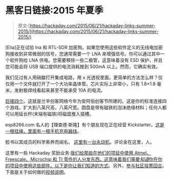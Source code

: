 # 黑客日链接:2015 年夏季

> 原文:[https://hackaday.com/2015/06/21/hackaday-links-summer-2015/](https://hackaday.com/2015/06/21/hackaday-links-summer-2015/)

[Elia]正在试验 lna 和 RTL-SDR 加密狗。如果您使用这些软件定义的无线电加密狗接收到非常微弱的信号，您通常需要一个 LNA 来增强信号。你可以通过其中一个软件狗给 LNA 供电。您需要移除一些二极管，这意味着没有 ESD 保护，并且您可能会将 USB 端口提供的电流消耗推到 500mA 以上。然而，它确实有效。

我们见过有人用硝酸打开集成电路，用 x 光透视里面。更简单的方法怎么样？仅仅用一个文件就打开了一个大功率晶体管。芯片实际上非常小，只有 1.8×1.8 毫米，发射极焊线看起来甚至不能承受 10A 的电流。

[巨接四个](https://www.lansingmakersnetwork.org/2015/06/colossal-connect-four/)。这就是兰辛创客网络今年为安阿伯创客节所建的。这是你的标准连接四个游戏，扩大到八英尺高，八英尺宽。圆盘是带有磁铁的泡沫绝缘材料；任何人都可以用延长杆(末端有磁铁)将磁盘推入插槽。

esp8266.com 名人的【理查德·斯隆】有个朋友现在正在经营 Kickstarter。[这是一根挂绳，里面有一根手机充电器线](https://www.kickstarter.com/projects/1373344860/loop-power-cable-in-a-lanyard)。

脸书以其成员的科学素养而闻名。 [这里有一台永动机](https://www.facebook.com/DJASENOFFICIAL/videos/10155449663875468/?fref=nf)。评论金在这里，人。

这里有一些 Hackaday 奖励业务:[我们给那些在他们的项目中使用 Atmel、Freescale、Microchip 和 TI 零件的人分发东西。这意味着我们需要*知道*你在你的项目中使用这些部件。](http://hackaday.com/2015/06/08/a-mountain-of-prizes-for-projects-using-these-parts/)[以下是你让我们知道的方式](https://hackaday.io/page/1019-are-you-using-these-parts-tell-us-to-put-you-on-the-list)。另外，[参与社区投票回合](https://hackaday.io/prize/vote)。下面是关于如何做的[视频说明](https://www.youtube.com/watch?v=DeEf_VLKUl4)。